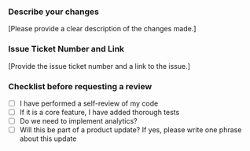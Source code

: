 ### Describe your changes
[Please provide a clear description of the changes made.]

### Issue Ticket Number and Link
[Provide the issue ticket number and a link to the issue.]

### Checklist before requesting a review
- [ ] I have performed a self-review of my code
- [ ] If it is a core feature, I have added thorough tests
- [ ] Do we need to implement analytics?
- [ ] Will this be part of a product update? If yes, please write one phrase about this update
